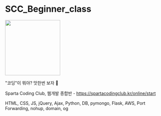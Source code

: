 # SCC_Beginner_class
<img src="https://d32gkk464bsqbe.cloudfront.net/company-profiles/o/efd3d5e4914453798750b2e695be1040618ce600.png?v=6.4.4" width="180">

"코딩"이 뭐야? 맛한번 보자 🤔

Sparta Coding Club, 웹개발 종합반 - https://spartacodingclub.kr/online/start

HTML, CSS, JS, jQuery, Ajax, Python, DB, pymongo, Flask, AWS, Port Forwarding, nohup, domain, og
